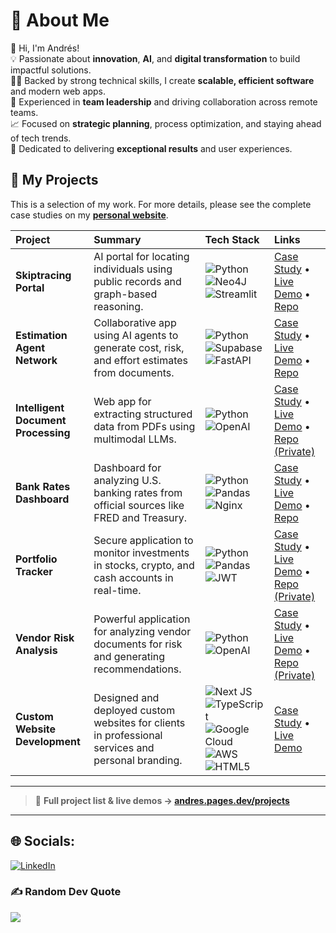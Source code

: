 <!-- Proudly created with GPRM ( https://gprm.itsvg.in ) -->

# 💫 About Me

🚀 Hi, I'm Andrés!  
💡 Passionate about **innovation**, **AI**, and **digital transformation** to build impactful solutions.  
👨‍💻 Backed by strong technical skills, I create **scalable, efficient software** and modern web apps.  
👥 Experienced in **team leadership** and driving collaboration across remote teams.  
📈 Focused on **strategic planning**, process optimization, and staying ahead of tech trends.  
🌟 Dedicated to delivering **exceptional results** and user experiences.


## 🚀 My Projects
This is a selection of my work. For more details, please see the complete case studies on my [**personal website**](https://andres.pages.dev/).

| Project | Summary | Tech Stack | Links |
| :--- | :--- | :--- | :--- |
| **Skiptracing Portal** | AI portal for locating individuals using public records and graph-based reasoning. | ![Python](https://img.shields.io/badge/python-3670A0?style=for-the-badge&logo=python&logoColor=ffdd54) ![Neo4J](https://img.shields.io/badge/Neo4j-008CC1?style=for-the-badge&logo=neo4j&logoColor=white) ![Streamlit](https://img.shields.io/badge/Streamlit-%23FE4B4B.svg?style=for-the-badge&logo=streamlit&logoColor=white) | [Case Study](https://your-website.com/link-to-case-study) • [Live Demo](https://your-streamlit-app.com) • [Repo](https://github.com/your-repo) |
| **Estimation Agent Network** | Collaborative app using AI agents to generate cost, risk, and effort estimates from documents. | ![Python](https://img.shields.io/badge/python-3670A0?style=for-the-badge&logo=python&logoColor=ffdd54) ![Supabase](https://img.shields.io/badge/Supabase-3ECF8E?style=for-the-badge&logo=supabase&logoColor=white) ![FastAPI](https://img.shields.io/badge/FastAPI-005571?style=for-the-badge&logo=fastapi) | [Case Study](https://your-website.com/link-to-case-study) • [Live Demo](https://your-streamlit-app.com) • [Repo](https://github.com/your-repo) |
| **Intelligent Document Processing** | Web app for extracting structured data from PDFs using multimodal LLMs. | ![Python](https://img.shields.io/badge/python-3670A0?style=for-the-badge&logo=python&logoColor=ffdd54) ![OpenAI](https://img.shields.io/badge/OpenAI-412991?style=for-the-badge&logo=openai&logoColor=white) | [Case Study](https://your-website.com/link-to-case-study) • [Live Demo](https://your-streamlit-app.com) • [Repo (Private)](https://your-website.com/link-to-case-study) |
| **Bank Rates Dashboard** | Dashboard for analyzing U.S. banking rates from official sources like FRED and Treasury. | ![Python](https://img.shields.io/badge/python-3670A0?style=for-the-badge&logo=python&logoColor=ffdd54) ![Pandas](https://img.shields.io/badge/pandas-%23150458.svg?style=for-the-badge&logo=pandas&logoColor=white) ![Nginx](https://img.shields.io/badge/nginx-%23009639.svg?style=for-the-badge&logo=nginx&logoColor=white) | [Case Study](https://your-website.com/link-to-case-study) • [Live Demo](https://your-streamlit-app.com) • [Repo](https://github.com/your-repo) |
| **Portfolio Tracker** | Secure application to monitor investments in stocks, crypto, and cash accounts in real-time. | ![Python](https://img.shields.io/badge/python-3670A0?style=for-the-badge&logo=python&logoColor=ffdd54) ![Pandas](https://img.shields.io/badge/pandas-%23150458.svg?style=for-the-badge&logo=pandas&logoColor=white) ![JWT](https://img.shields.io/badge/JWT-black?style=for-the-badge&logo=JSON%20web%20tokens) | [Case Study](https://your-website.com/link-to-case-study) • [Live Demo](https://your-streamlit-app.com) • [Repo (Private)](https://your-website.com/link-to-case-study) |
| **Vendor Risk Analysis** | Powerful application for analyzing vendor documents for risk and generating recommendations. | ![Python](https://img.shields.io/badge/python-3670A0?style=for-the-badge&logo=python&logoColor=ffdd54) ![OpenAI](https://img.shields.io/badge/OpenAI-412991?style=for-the-badge&logo=openai&logoColor=white) | [Case Study](https://your-website.com/link-to-case-study) • [Live Demo](https://your-streamlit-app.com) • [Repo (Private)](https://your-website.com/link-to-case-study) |
| **Custom Website Development** | Designed and deployed custom websites for clients in professional services and personal branding. | ![Next JS](https://img.shields.io/badge/Next-black?style=for-the-badge&logo=next.js&logoColor=white) ![TypeScript](https://img.shields.io/badge/typescript-%23007ACC.svg?style=for-the-badge&logo=typescript&logoColor=white) ![Google Cloud](https://img.shields.io/badge/GoogleCloud-%234285F4.svg?style=for-the-badge&logo=google-cloud&logoColor=white) ![AWS](https://img.shields.io/badge/AWS-%23FF9900.svg?style=for-the-badge&logo=amazon-aws&logoColor=white) ![HTML5](https://img.shields.io/badge/html5-%23E34F26.svg?style=for-the-badge&logo=html5&logoColor=white) | [Case Study](https://your-website.com/link-to-case-study) • [Live Demo](https://your-website.com/link-to-demo) |

---

> 🔗 **Full project list & live demos → [andres.pages.dev/projects](https://andres.pages.dev/projects)**

---

## 🌐 Socials:
[![LinkedIn](https://img.shields.io/badge/LinkedIn-%230077B5.svg?logo=linkedin&logoColor=white)](https://linkedin.com/in/andrestammhardessen)

### ✍️ Random Dev Quote
![](https://quotes-github-readme.vercel.app/api?type=horizontal&theme=radical)
